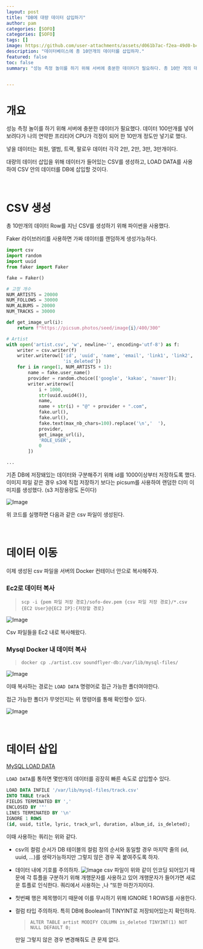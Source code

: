 ```yaml
---
layout: post
title: "DB에 대량 데이터 삽입하기"
author: pam
categories: [SOFO]
categories: [SOFO]
tags: [] 
image: https://github.com/user-attachments/assets/d061b7ac-f2ea-49d0-b4ff-eda1501af705
description: "데이터베이스에 총 10만개의 데이터를 삽입하자."
featured: false
toc: false
summary: "성능 측정 놀이를 하기 위해 서버에 충분한 데이터가 필요하다. 총 10만 개의 데이터 삽입을 위해 CSV를 생성하고, LOAD DATA를 사용하여 데이터를 DB에 삽입한다."


---
```

# 개요

성능 측정 놀이를 하기 위해 서버에 충분한 데이터가 필요했다. 데이터 100만개를 넣어보려다가 나의 연약한 프리티어 CPU가 걱정이 되어 한 10만개 정도만 넣기로 했다.

넣을 데이터는 회원, 앨범, 트랙, 팔로우 데이터 각각 2만, 2만, 3만, 3만개이다.

대량의 데이터 삽입을 위해 데이터가 들어있는 CSV를 생성하고, LOAD DATA를 사용하여 CSV 안의 데이터를 DB에 삽입할 것이다.

<br>

# CSV 생성

총 10만개의 데이터 Row를 지닌 CSV를 생성하기 위해 파이썬을 사용했다. 

Faker 라이브러리를 사용하면 가짜 데이터를 랜덤하게 생성가능하다.

```python
import csv
import random
import uuid
from faker import Faker

fake = Faker()

# 고정 개수
NUM_ARTISTS = 20000
NUM_FOLLOWS = 30000
NUM_ALBUMS = 20000
NUM_TRACKS = 30000

def get_image_url(i):
    return f"https://picsum.photos/seed/image{i}/400/300"

# Artist
with open('artist.csv', 'w', newline='', encoding='utf-8') as f:
    writer = csv.writer(f)
    writer.writerow(['id', 'uuid', 'name', 'email', 'link1', 'link2', 'description', 'provider', 'artist_image', 'role',
                     'is_deleted'])
    for i in range(1, NUM_ARTISTS + 1):
        name = fake.user_name()
        provider = random.choice(['google', 'kakao', 'naver']);
        writer.writerow([
            i + 1000,
            str(uuid.uuid4()),
            name,
            name + str(i) + "@" + provider + ".com",
            fake.url(),
            fake.url(),
            fake.text(max_nb_chars=100).replace('\n','  '),
            provider,
            get_image_url(i),
            'ROLE_USER',
            0
        ])

... 
```



기존 DB에 저장돼있는 데이터와 구분해주기 위해 id를 1000이상부터 저장하도록 했다. 이미지 파일 같은 경우 s3에 직접 저장하기 보다는 picsum를 사용하여 랜덤한 더미 이미지를 생성했다. (s3 저장용량도 돈이다)

![Image](https://github.com/user-attachments/assets/d061b7ac-f2ea-49d0-b4ff-eda1501af705)


위 코드를 실행하면 다음과 같은 csv 파일이 생성된다. 

<br>


# 데이터 이동


이제 생성된 csv 파일을 서버의 Docker 컨테이너 안으로 복사해주자.

### Ec2로 데이터 복사

> `scp -i {pem 파일 저장 경로}/sofo-dev.pem {csv 파일 저장 경로}/*.csv {EC2 User}@{EC2 IP}:{저장할 경로}`
> 

![Image](https://github.com/user-attachments/assets/94f5e37d-e236-42cf-b1fd-fdcac130289c)

Csv 파일들을 Ec2 내로 복사해왔다.

### Mysql Docker 내 데이터 복사

> `docker cp ./artist.csv soundflyer-db:/var/lib/mysql-files/`
> 

![Image](https://github.com/user-attachments/assets/949ed0e8-0269-479c-941b-b0b1697a5bf5)

이때 복사하는 경로는 `LOAD DATA` 명령어로 접근 가능한 폴더여야한다.

접근 가능한 폴더가 무엇인지는 위 명령어를 통해 확인할수 있다.

![Image](https://github.com/user-attachments/assets/9cda7d18-fc60-41b0-9c45-5c4722a16732)

<br>

# 데이터 삽입

[MySQL LOAD DATA](https://getchan.github.io/data/mysql_load_data/)

`LOAD DATA`를 통하면 몇만개의 데이터를 굉장히 빠른 속도로 삽입할수 있다.

```sql
LOAD DATA INFILE '/var/lib/mysql-files/track.csv'
INTO TABLE track
FIELDS TERMINATED BY ',' 
ENCLOSED BY '"' 
LINES TERMINATED BY '\n'
IGNORE 1 ROWS
(id, uuid, title, lyric, track_url, duration, album_id, is_deleted);
```
이때 사용하는 쿼리는 위와 같다. 


- csv의 컬럼 순서가 DB 테이블의 컬럼 정의 순서와 동일할 경우 마지막 줄의 (id, uuid, …)를 생략가능하지만 그렇지 않은 경우 꼭 붙여주도록 하자.
- 데이터 내에 기호를 주의하자.
    ![Image](https://github.com/user-attachments/assets/701d4e1e-6d68-4de5-baea-8fc73452e1c3)
    csv 파일이 위와 같이 인코딩 되어있기 때문에 각 튜플을 구분하기 위해 개행문자를 사용하고 있어 개행문자가 들어가면 새로운 튜플로 인식한다. 쿼리에서 사용하는 ,나 “또한 마찬가지이다.
    
- 첫번째 행은 제목행이기 때문에 이를 무시하기 위해 IGNORE 1 ROWS를 사용한다.
- 컬럼 타입 주의하자. 특히 DB에 Boolean이 TINYINT로 저장되어있는지 확인하자.
    
    > `ALTER TABLE artist MODIFY COLUMN is_deleted TINYINT(1) NOT NULL DEFAULT 0;`
    > 
    
    만일 그렇지 않은 경우 변경해줘도 큰 문제 없다.